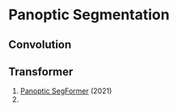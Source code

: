 # Panoptic Segmentation
## Convolution

## Transformer
1. [Panoptic SegFormer](https://arxiv.org/abs/2109.03814) (2021)
2. 
